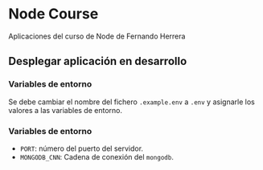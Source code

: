 # Node Course

Aplicaciones del curso de Node de Fernando Herrera


## Desplegar aplicación en desarrollo
### Variables de entorno

Se debe cambiar el nombre del fichero `.example.env` a `.env` y asignarle los valores a las variables de entorno.

### Variables de entorno

- `PORT`: número del puerto del servidor.
- `MONGODB_CNN`: Cadena de conexión del `mongodb`.
